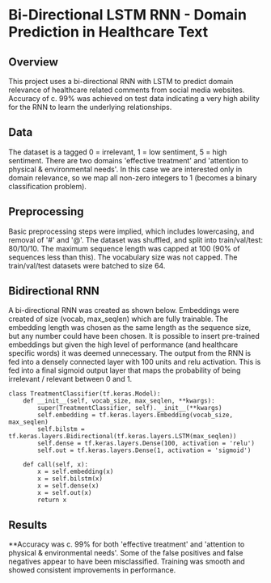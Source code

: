 # Bi-Directional LSTM RNN - Domain Prediction in Healthcare Text

## Overview
This project uses a bi-directional RNN with LSTM to predict domain relevance of healthcare related comments from social media websites. Accuracy of c. 99% was achieved on test data indicating a very high ability for the RNN to learn the underlying relationships.

## Data
The dataset is a tagged 0 = irrelevant, 1 = low sentiment, 5 = high sentiment. There are two domains 'effective treatment' and 'attention to physical & environmental needs'. In this case we are interested only in domain relevance, so we map all non-zero integers to 1 (becomes a binary classification problem).

## Preprocessing
Basic preprocessing steps were implied, which includes lowercasing, and removal of '#' and '@'. The dataset was shuffled, and split into train/val/test: 80/10/10. The maximum sequence length was capped at 100 (90% of sequences less than this). The vocabulary size was not capped. The train/val/test datasets were batched to size 64. 

## Bidirectional RNN
A bi-directional RNN was created as shown below. Embeddings were created of size (vocab, max_seqlen) which are fully trainable. The embedding length was chosen as the same length as the sequence size, but any number could have been chosen. It is possible to insert pre-trained embeddings but given the high level of performance (and healthcare specific words) it was deemed unnecessary. The output from the RNN is fed into a densely connected layer with 100 units and relu activation. This is fed into a final sigmoid output layer that maps the probability of being irrelevant / relevant between 0 and 1.
```
class TreatmentClassifier(tf.keras.Model):
    def __init__(self, vocab_size, max_seqlen, **kwargs):
        super(TreatmentClassifier, self).__init__(**kwargs)
        self.embedding = tf.keras.layers.Embedding(vocab_size, max_seqlen)
        self.bilstm = tf.keras.layers.Bidirectional(tf.keras.layers.LSTM(max_seqlen))
        self.dense = tf.keras.layers.Dense(100, activation = 'relu')
        self.out = tf.keras.layers.Dense(1, activation = 'sigmoid')

    def call(self, x):
        x = self.embedding(x)
        x = self.bilstm(x)
        x = self.dense(x)
        x = self.out(x)
        return x
 ```

## Results
**Accuracy was c. 99% for both 'effective treatment' and 'attention to physical & environmental needs'. Some of the false positives and false negatives appear to have been misclassified. Training was smooth and showed consistent improvements in performance.
